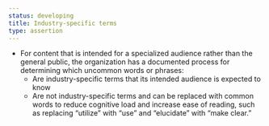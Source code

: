 ```yaml
---
status: developing
title: Industry-specific terms
type: assertion
---
```


* For content that is intended for a specialized audience rather than the general public, the organization has a documented process for determining which uncommon words or phrases:
  * Are industry-specific terms that its intended audience is expected to know
  * Are not industry-specific terms and can be replaced with common words to reduce cognitive load and increase ease of reading, such as replacing “utilize” with “use” and “elucidate” with “make clear.”
